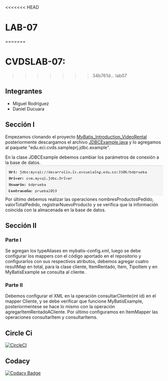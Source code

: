 <<<<<<< HEAD
# LAB-07
=======
# CVDSLAB-07:
>>>>>>> 34b761d... lab07

## Integrantes
* Miguel Rodríguez
* Daniel Ducuara

## Sección I

Empezamos clonando el proyecto  [MyBatis_Introduction_VideoRental](https://github.com/PDSW-ECI/MyBatis_Introduction_VideoRental)
posteriormente descargamos el archivo [ JDBCExample.java](http://campusvirtual.escuelaing.edu.co/moodle/pluginfile.php/191340/mod_assign/intro/JDBCExample.java)
y lo agregamos al paquete "edu.eci.cvds.sampleprj.jdbc.example".

En la clase  JDBCExample debemos cambiar los parámetros de conexión a la base de datos.
![](Captura1.PNG) 
Por último debemos realizar las operaciones nombresProductosPedido, valorTotalPedido, registrarNuevoProducto y se verifica que la información 
coincida con la almacenada en la base de datos.

## Sección II
### Parte I
Se agregan los typeAliases en mybatis-config.xml, luego se debe configurar los mappers con el código aportado en el repositorio y configurarlos
con sus respectivos atributos, debemos agregar cuatro resultMap en total, para la clase cliente, ItemRentado, Item, TipoItem y en MyBatisExample
se consulta al cliente. 
### Parte II
Debemos configurar el XML en la operación consultarCliente(int id) en el mapper Cliente, y se debe verificar que funcione MyBatisExample, posteriormentese 
se hace lo mismo con la operación agregarItemRentadoACliente. Por último configuramos en ItemMapper las operaciones consultarItem y consultarItems.

## Circle Ci
[![CircleCI](https://circleci.com/gh/circleci/circleci-docs.svg?style=svg)](https://app.circleci.com/pipelines/github/Daniel9842/CVDS-LAB07)

## Codacy
[![Codacy Badge](https://api.codacy.com/project/badge/Grade/9106912acf4e42f38eef7f27eb0c8522)](https://app.codacy.com/gh/Jose1102/Lab7/dashboard?utm_source=github.com&amp;utm_medium=referral&amp;utm_content=Jose1102/Lab7&amp;utm_campaign=Badge_Grade)
